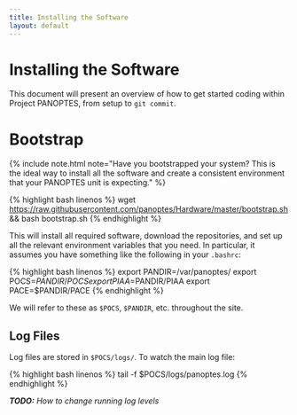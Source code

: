 ```yaml
---
title: Installing the Software
layout: default
---
```


# Installing the Software

This document will present an overview of how to get started coding within Project PANOPTES, from setup to `git commit`.

# Bootstrap

{% include note.html note="Have you bootstrapped your system? This is the ideal way to install all the software and create a consistent environment that your PANOPTES unit is expecting." %}

{% highlight bash linenos %}
wget https://raw.githubusercontent.com/panoptes/Hardware/master/bootstrap.sh && bash bootstrap.sh
{% endhighlight %}

This will install all required software, download the repositories, and set up all the relevant environment variables that you need. In particular, it assumes you have something like the following in your `.bashrc`:

{% highlight bash linenos %}
export PANDIR=/var/panoptes/
export POCS=$PANDIR/POCS
export PIAA=$PANDIR/PIAA
export PACE=$PANDIR/PACE
{% endhighlight %}

We will refer to these as `$POCS`, `$PANDIR`, etc. throughout the site.

## Log Files
Log files are stored in `$POCS/logs/`.  To watch the main log file:

{% highlight bash linenos %}
tail -f $POCS/logs/panoptes.log
{% endhighlight %}

_**TODO:** How to change running log levels_
